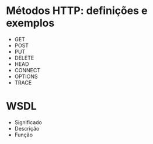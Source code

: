 # Métodos HTTP: definições e exemplos
- GET
- POST
- PUT
- DELETE
- HEAD
- CONNECT
- OPTIONS
- TRACE

# WSDL
- Significado
- Descrição
- Função
